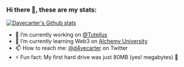 ### Hi there 👋, these are my stats:

[![Davecarter's Github stats](https://github-readme-stats.vercel.app/api?username=davecarter)](https://github.com/anuraghazra/github-readme-stats)

- 🔭 I’m currently working on [@Tutellus](https://www.tutellus.com/en)
- 🌱 I’m currently learning Web3 on [Alchemy University](https://university.alchemy.com/overview/ethereum)
- 📫 How to reach me: [@d4vecarter](https://twitter.com/d4vecarter/) on Twitter
- ⚡ Fun fact: My first hard drive was just 80MB (yes! megabytes) 💾

<!--
**davecarter/davecarter** is a ✨ _special_ ✨ repository because its `README.md` (this file) appears on your GitHub profile.

Here are some ideas to get you started:

- 👯 I’m looking to collaborate on ...
- 🤔 I’m looking for help with ...
- 💬 Ask me about ...
- 😄 Pronouns: ...
-->
